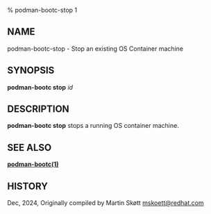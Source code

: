 % podman-bootc-stop 1

## NAME
podman-bootc-stop - Stop an existing OS Container machine

## SYNOPSIS
**podman-bootc stop** *id*

## DESCRIPTION
**podman-bootc stop** stops a running OS container machine.

## SEE ALSO

**[podman-bootc(1)](podman-bootc.1.md)**

## HISTORY
Dec, 2024, Originally compiled by Martin Skøtt <mskoett@redhat.com>
